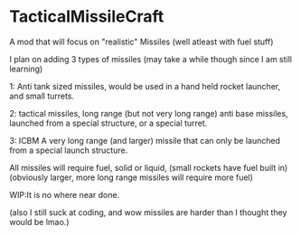 # TacticalMissileCraft


A mod that will focus on "realistic" Missiles (well atleast with fuel stuff)

I plan on adding 3 types of missiles (may take a while though since I am still learning)

1: Anti tank sized missiles, would be used in a hand held rocket launcher, and small turrets.

2: tactical missiles, long range (but not very long range) anti base missiles, launched from a special structure, or a special turret.

3: ICBM A very long range (and larger) missile that can only be launched from a special launch structure.

All missiles will require fuel, solid or liquid, (small rockets have fuel built in) (obviously larger, more long range missiles will require more fuel)


WIP:It is no where near done.

(also I still suck at coding, and wow missiles are harder than I thought they would be lmao.)


